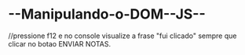 # --Manipulando-o-DOM--JS--

//pressione f12 e no console visualize a frase "fui clicado" sempre que clicar no botao ENVIAR NOTAS. 
